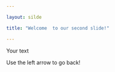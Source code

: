 ```yaml
---

layout: silde

title: "Welcome  to our second slide!"

---
```


Your text

Use the left arrow to go back!
